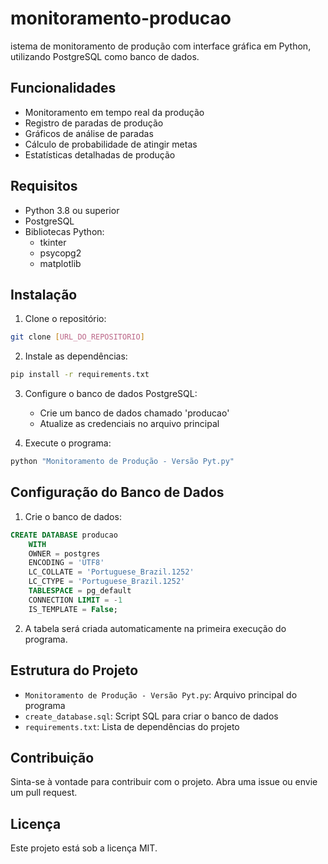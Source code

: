 # monitoramento-producao
istema de monitoramento de produção com interface gráfica em Python, utilizando PostgreSQL como banco de dados.

## Funcionalidades

- Monitoramento em tempo real da produção
- Registro de paradas de produção
- Gráficos de análise de paradas
- Cálculo de probabilidade de atingir metas
- Estatísticas detalhadas de produção

## Requisitos

- Python 3.8 ou superior
- PostgreSQL
- Bibliotecas Python:
  - tkinter
  - psycopg2
  - matplotlib

## Instalação

1. Clone o repositório:
```bash
git clone [URL_DO_REPOSITORIO]
```

2. Instale as dependências:
```bash
pip install -r requirements.txt
```

3. Configure o banco de dados PostgreSQL:
   - Crie um banco de dados chamado 'producao'
   - Atualize as credenciais no arquivo principal

4. Execute o programa:
```bash
python "Monitoramento de Produção - Versão Pyt.py"
```

## Configuração do Banco de Dados

1. Crie o banco de dados:
```sql
CREATE DATABASE producao
    WITH 
    OWNER = postgres
    ENCODING = 'UTF8'
    LC_COLLATE = 'Portuguese_Brazil.1252'
    LC_CTYPE = 'Portuguese_Brazil.1252'
    TABLESPACE = pg_default
    CONNECTION LIMIT = -1
    IS_TEMPLATE = False;
```

2. A tabela será criada automaticamente na primeira execução do programa.

## Estrutura do Projeto

- `Monitoramento de Produção - Versão Pyt.py`: Arquivo principal do programa
- `create_database.sql`: Script SQL para criar o banco de dados
- `requirements.txt`: Lista de dependências do projeto

## Contribuição

Sinta-se à vontade para contribuir com o projeto. Abra uma issue ou envie um pull request.

## Licença

Este projeto está sob a licença MIT. 
